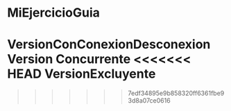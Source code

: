 # MiEjercicioGuia

VersionConConexionDesconexion
Version Concurrente
<<<<<<< HEAD
VersionExcluyente
=======
>>>>>>> 7edf34895e9b858320ff6361fbe93d8a07ce0616
